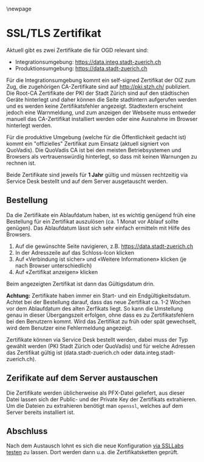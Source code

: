 \newpage

SSL/TLS Zertifikat
==================

Aktuell gibt es zwei Zertifikate die für OGD relevant sind:

- Integrationsumgebung: https://data.integ.stadt-zuerich.ch
- Produktionsumgebung: https://data.stadt-zuerich.ch

Für die Integrationsumgebung kommt ein self-signed Zertifikat der OIZ zum Zug, die zugehörigen CA-Zertifikate sind auf http://pki.stzh.ch/ publiziert.
Die Root-CA Zertifikate der PKI der Stadt Zürich sind auf den städtischen Geräte hinterlegt und daher können die Seite stadtintern aufgerufen werden und es werden keine Zertifikatsfehler angezeigt.
Stadtextern erscheint jedoch eine Warnmeldung, und zum anzeigen der Webseite muss entweder manuell das CA-Zertifikat installiert werden oder eine Ausnahme im Browser hinterlegt werden.

Für die produktive Umgebung (welche für die Öffentlichkeit gedacht ist) kommt ein "offizielles" Zertifikat zum Einsatz (aktuell signiert von QuoVadis).
Die QuoVadis CA ist bei den meisten Betriebsystemen und Browsers als vertrauenswürdig hinterlegt, so dass mit keinen Warnungen zu rechnen ist.

Beide Zertifikate sind jeweils für **1 Jahr** gültig und müssen rechtzeitig via Service Desk bestellt und auf dem Server ausgetauscht werden.

## Bestellung

Da die Zertifikate ein Ablaufdatum haben, ist es wichtig genügend früh eine Bestellung für ein Zertifikat auszulösen (ca. 1 Monat vor Ablauf sollte genügen).
Das Ablaufdatum lässt sich sehr einfach ermitteln mit Hilfe des Browsers.

1. Auf die gewünschte Seite navigieren, z.B. https://data.stadt-zuerich.ch
2. In der Adresszeile auf das Schloss-Icon klicken
3. Auf «Verbindung ist sicher» und «Weitere Informationen» klicken (je nach Browser unterschiedlich)
4. Auf «Zertifikat anzeigen» klicken

Beim angezeigten Zertifikat ist dann das Gültigsdatum drin.

**Achtung:** Zertifikate haben immer ein Start- und ein Endgültigkeitsdatum. Achtet bei der Bestellung darauf, dass das neue Zertifikat ca. 1-2 Wochen vor dem Ablaufdatum des alten Zerfikats liegt.
So kann die Umstellung genau in dieser Übergangszeit erfolgen, ohne dass es zu Zertifikatsfehlern bei den Benutzern kommt.
Wird das Zertifikat zu früh oder spät gewechselt, wird dem Benutzer eine Fehlermeldung angezeigt.

Zertifikate können via Service Desk bestellt werden, dabei muss der Typ gewählt werden (PKI Stadt Zürich oder QuoVadis) und für welche Adressen das Zertifikat gültig ist (data.stadt-zuerich.ch oder data.integ.stadt-zuerich.ch).

## Zerifikate auf dem Server austauschen

Die Zertifikate werden üblicherweise als PFX-Datei geliefert, aus dieser Datei lassen sich der Public- und der Private Key der Zertifikats extrahieren.
Um die Dateien zu extrahieren benötigt man `openssl`, welches auf dem Server bereits installiert ist.

## Abschluss

Nach dem Austausch lohnt es sich die neue Konfiguration [via SSLLabs testen](https://www.ssllabs.com/ssltest/) zu lassen.
Dort werden dann u.a. die Zertifikatsketten geprüft.
